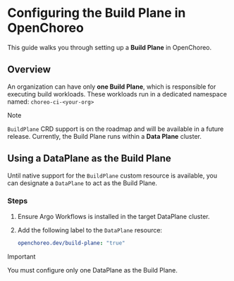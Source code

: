 # Configuring the Build Plane in OpenChoreo

This guide walks you through setting up a **Build Plane** in OpenChoreo.

## Overview

An organization can have only **one Build Plane**, which is responsible for executing build workloads. These workloads run in a dedicated namespace named: `choreo-ci-<your-org>`

> [!NOTE]
> `BuildPlane` CRD support is on the roadmap and will be available in a future release. Currently, the Build Plane runs within a **Data Plane** cluster.

## Using a DataPlane as the Build Plane

Until native support for the `BuildPlane` custom resource is available, you can designate a `DataPlane` to act as the Build Plane.

### Steps

1. Ensure Argo Workflows is installed in the target DataPlane cluster.
2. Add the following label to the `DataPlane` resource:

   ```yaml
   openchoreo.dev/build-plane: "true"
   ```

> [!IMPORTANT]
> You must configure only one DataPlane as the Build Plane.
